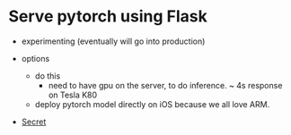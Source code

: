 # Serve pytorch using Flask

- experimenting (eventually will go into production)
- options
    - do this
        - need to have gpu on the server, to do inference. ~ 4s response on Tesla K80 
    - deploy pytorch model directly on iOS because we all love ARM.

- [Secret](https://www.youtube.com/watch?v=Fig9ZBQaXK8)
